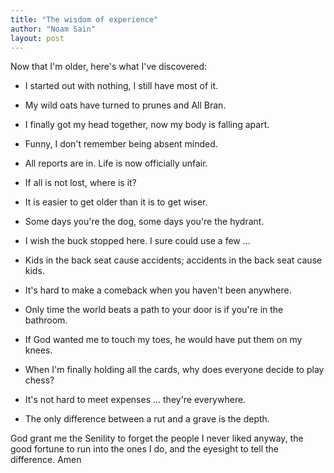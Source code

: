 ```yaml
---
title: "The wisdom of experience"
author: "Noam Sain"
layout: post
---
```


Now that I'm older, here's what I've discovered:

- I started out with nothing, I still have most of it.

- My wild oats have turned to prunes and All Bran.

- I finally got my head together, now my body is falling apart.

- Funny, I don't remember being absent minded.

- All reports are in. Life is now officially unfair.

- If all is not lost, where is it?

- It is easier to get older than it is to get wiser.

- Some days you're the dog, some days you're the hydrant.

- I wish the buck stopped here. I sure could use a few ...

- Kids in the back seat cause accidents; accidents in the back seat cause kids.

- It's hard to make a comeback when you haven't been anywhere.

- Only time the world beats a path to your door is if you're in the bathroom.

- If God wanted me to touch my toes, he would have put them on my knees.

- When I'm finally holding all the cards, why does everyone decide to play chess?

- It's not hard to meet expenses ... they're everywhere.

- The only difference between a rut and a grave is the depth.

God grant me the Senility to forget the people I never liked anyway, the good fortune to run into the ones I do, and the eyesight to tell the difference. Amen
